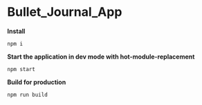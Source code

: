 # Bullet_Journal_App

**Install**
```
npm i
```
**Start the application in dev mode with hot-module-replacement**
```
npm start
```
**Build for production**
```
npm run build
